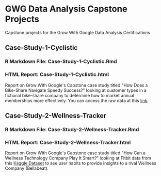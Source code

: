 # GWG Data Analysis Capstone Projects
 Capstone projects for the Grow With Google Data Analysis Certifications 

## Case-Study-1-Cyclistic
### R Markdown File: Case-Study-1-Cyclistic.Rmd
### HTML Report: Case-Study-1-Cyclistic.html

Report on Grow With Google's Capstone case study titled "How Does a Bike-Share Navigate Speedy Success?" looking at customer types in a fictional bike-share company to determine how to market annual memberships more effectively. 
You can access the raw data at this [link](https://www.dropbox.com/scl/fi/uhm6jenoqv8yvgg72s35t/combined_data.csv?rlkey=u8iaixg3zszhrogc80dkmiuxg&dl=0).

## Case-Study-2-Wellness-Tracker
### R Markdown File: Case-Study-2-Wellness-Tracker.Rmd
### HTML Report: Case-Study-2-Wellness-Tracker.html

Report on Grow With Google's Capstone case study titled "How Can a Wellness Technology Company Play It Smart?" looking at Fitbit data from this [Kaggle Dataset](https://www.kaggle.com/datasets/arashnic/fitbit) to see user habits to provide insights to a rival Wellness Company (Bellabeat). 